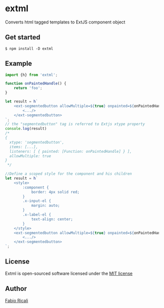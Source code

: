 # extml
Converts html tagged templates to ExtJS component object

## Get started
```
$ npm install -D extml
```

## Example
```js
import {h} from 'extml';

function onPaintedHandle() {
    return 'foo';
}

let result = h`
    <ext-segmentedbutton allowMultiple=${true} onpainted=${onPaintedHandle}>
        <.../>
    </ext-segmentedbutton>
`;
// the "segmentedbutton" tag is referred to Extjs xtype property
console.log(result)
/*
{
  xtype: 'segmentedbutton',
  items: [...],
  listeners: [ { painted: [Function: onPaintedHandle] } ],
  allowMultiple: true
}
 */

//Define a scoped style for the component and his children
let result = h`
    <style>
        :component {
            border: 4px solid red;
        }
        .x-input-el {
            margin: auto;
        }
        .x-label-el {
            text-align: center;
        }
    </style>
    <ext-segmentedbutton allowMultiple=${true} onpainted=${onPaintedHandle}>
        <.../>
    </ext-segmentedbutton>
`;
```
## License
Extml is open-sourced software licensed under the <a target="_blank" href="http://opensource.org/licenses/MIT">MIT license</a>

## Author
<a target="_blank" href="http://rica.li">Fabio Ricali</a>
